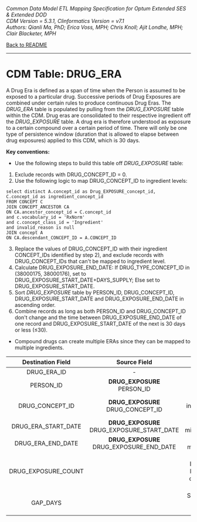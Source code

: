 *Common Data Model ETL Mapping Specification for Optum Extended SES & Extended DOD*
<br>*CDM Version = 5.3.1, Clinformatics Version = v7.1*
<br>*Authors: Qianli Ma, PhD; Erica Voss, MPH; Chris Knoll; Ajit Londhe, MPH; Clair Blacketer, MPH*

[Back to README](README.md)

---

# CDM Table: DRUG_ERA

A Drug Era is defined as a span of time when the Person is assumed to be
exposed to a particular drug. Successive periods of Drug Exposures are
combined under certain rules to produce continuous Drug Eras. The
*DRUG_ERA* table is populated by pulling from the *DRUG_EXPOSURE*
table within the CDM. Drug eras are consolidated to their respective
ingredient off the *DRUG_EXPOSURE* table. A drug era is therefore
understood as exposure to a certain compound over a certain period of
time. There will only be one type of persistence window (duration that
is allowed to elapse between drug exposures) applied to this CDM, which
is 30 days.

**Key conventions:**

-   Use the following steps to build this table off *DRUG_EXPOSURE*
    table:

1.  Exclude records with DRUG_CONCEPT_ID = 0.
2.  Use the following logic to map DRUG_CONCEPT_ID to ingredient levels:

```
select distinct A.concept_id as Drug_EXPOSURE_concept_id,
C.concept_id as ingredient_concept_id
FROM CONCEPT C
JOIN CONCEPT_ANCESTOR CA
ON CA.ancestor_concept_id = C.concept_id
and c.vocabulary_id = 'RxNorm'
and c.concept_class_id = 'Ingredient'
and invalid_reason is null
JOIN concept A
ON CA.descendant_CONCEPT_ID = A.CONCEPT_ID
```
3.  Replace the values of DRUG_CONCEPT_ID with their ingredient CONCEPT_IDs identified by step 2), and exclude records with DRUG_CONCEPT_IDs that can't be mapped to ingredient level.
4.  Calculate DRUG_EXPOSURE_END_DATE: If DRUG_TYPE_CONCEPT_ID in (38000175, 38000176), set to DRUG_EXPOSURE_START_DATE+DAYS_SUPPLY; Else set to DRUG_EXPOSURE_START_DATE.
5.  Sort *DRUG_EXPOSURE* table by PERSON_ID, DRUG_CONCEPT_ID, DRUG_EXPOSURE_START_DATE and DRUG_EXPOSURE_END_DATE in ascending order.
6.  Combine records as long as both PERSON_ID and DRUG_CONCEPT_ID don't change and the time between DRUG_EXPOSURE_END_DATE of one record and DRUG_EXPOSURE_START_DATE of the next is 30 days or less (&le;30).

-   Compound drugs can create multiple ERAs since they can be mapped to
    multiple ingredients.

<a name="table-mappings-drug-era"></a>

**Destination Field**|**Source Field**|**Applied Rule**|**Comment**
:-----:|:-----:|:-----:|:-----:
DRUG_ERA_ID|-|System generated.|
PERSON_ID|**DRUG_EXPOSURE**<br>PERSON_ID| |
DRUG_CONCEPT_ID|**DRUG_EXPOSURE**<br/>DRUG_CONCEPT_ID|Use the logic above to map to ingredient CONCEPT_ID and exclude records. |
DRUG_ERA_START_DATE|**DRUG_EXPOSURE**<br/>DRUG_EXPOSURE_START_DATE|Use min(DRUG_EXPOSURE_START_DATE)|
DRUG_ERA_END_DATE|**DRUG_EXPOSURE**<br>DRUG_EXPOSURE_END_DATE<br>|Use max(DRUG_EXPOSURE_END_DATE)|
DRUG_EXPOSURE_COUNT| |Sum up the number of DRUG_EXPOSURE records for this PERSON_ID and this CONCEPT_ID during the exposure window being built.|
GAP_DAYS| |Sum of the days in the drug_era that were not covered by a drug_exposure_record|
